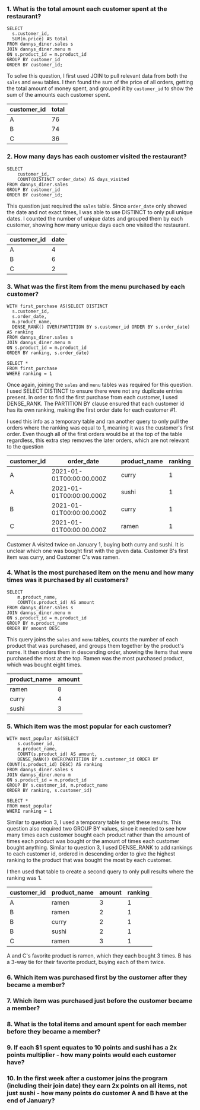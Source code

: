 ### 1. What is the total amount each customer spent at the restaurant?

```
SELECT
  s.customer_id,
  SUM(m.price) AS total
FROM dannys_diner.sales s
JOIN dannys_diner.menu m
ON s.product_id = m.product_id
GROUP BY customer_id
ORDER BY customer_id;
```
To solve this question, I first used JOIN to pull relevant data from both the `sales` and `menu` tables. I then found the sum of the price of all orders, getting the total amount of money spent, and grouped it by `customer_id` to show the sum of the amounts each customer spent.

| customer_id | total |
| ----------- | ----- |
| A           | 76    |
| B           | 74    |
| C           | 36    |

### 2. How many days has each customer visited the restaurant?

```
SELECT
  	customer_id,
    COUNT(DISTINCT order_date) AS days_visited
FROM dannys_diner.sales
GROUP BY customer_id
ORDER BY customer_id;
```
This question just required the `sales` table. Since `order_date` only showed the date and not exact times, I was able to use DISTINCT to only pull unique dates. I counted the number of unique dates and grouped them by each customer, showing how many unique days each one visited the restaurant.

| customer_id | date |
| ----------- | ---- |
| A           | 4    |
| B           | 6    |
| C           | 2    |

### 3. What was the first item from the menu purchased by each customer?

```
WITH first_purchase AS(SELECT DISTINCT
  s.customer_id,
  s.order_date,
  m.product_name,
  DENSE_RANK() OVER(PARTITION BY s.customer_id ORDER BY s.order_date) AS ranking
FROM dannys_diner.sales s
JOIN dannys_diner.menu m
ON s.product_id = m.product_id
ORDER BY ranking, s.order_date)

SELECT *
FROM first_purchase
WHERE ranking = 1
```
Once again, joining the `sales` and `menu` tables was required for this question. I used SELECT DISTINCT to ensure there were not any duplicate entries present. In order to find the first purchase from each customer, I used DENSE_RANK. The PARTITION BY clause ensured that each customer id has its own ranking, making the first order date for each customer #1.

I used this info as a temporary table and ran another query to only pull the orders where the ranking was equal to 1, meaning it was the customer's first order. Even though all of the first orders would be at the top of the table regardless, this extra step removes the later orders, which are not relevant to the question

| customer_id | order_date               | product_name | ranking |
| ----------- | ------------------------ | ------------ | ------- |
| A           | 2021-01-01T00:00:00.000Z | curry        | 1       |
| A           | 2021-01-01T00:00:00.000Z | sushi        | 1       |
| B           | 2021-01-01T00:00:00.000Z | curry        | 1       |
| C           | 2021-01-01T00:00:00.000Z | ramen        | 1       |

Customer A visited twice on January 1, buying both curry and sushi. It is unclear which one was bought first with the given data. Customer B's first item was curry, and Customer C's was ramen.

### 4. What is the most purchased item on the menu and how many times was it purchased by all customers?

```
SELECT
    m.product_name,
    COUNT(s.product_id) AS amount
FROM dannys_diner.sales s
JOIN dannys_diner.menu m
ON s.product_id = m.product_id
GROUP BY m.product_name
ORDER BY amount DESC
```
This query joins the `sales` and `menu` tables, counts the number of each product that was purchased, and groups them together by the product's name. It then orders them in descending order, showing the items that were purchased the most at the top. Ramen was the most purchased product, which was bought eight times.

| product_name | amount |
| ------------ | ------ |
| ramen        | 8      |
| curry        | 4      |
| sushi        | 3      |

### 5. Which item was the most popular for each customer?

```
WITH most_popular AS(SELECT
	s.customer_id,
    m.product_name,
    COUNT(s.product_id) AS amount,
    DENSE_RANK() OVER(PARTITION BY s.customer_id ORDER BY COUNT(s.product_id) DESC) AS ranking
FROM dannys_diner.sales s
JOIN dannys_diner.menu m
ON s.product_id = m.product_id
GROUP BY s.customer_id, m.product_name
ORDER BY ranking, s.customer_id)

SELECT *
FROM most_popular
WHERE ranking = 1
```
Similar to question 3, I used a temporary table to get these results. This question also required two GROUP BY values, since it needed to see how many times each customer bought each product rather than the amount of times each product was bought or the amount of times each customer bought anything. Similar to question 3, I used DENSE_RANK to add rankings to each customer id, ordered in descending order to give the highest ranking to the product that was bought the most by each customer.

I then used that table to create a second query to only pull results where the ranking was 1.

| customer_id | product_name | amount | ranking |
| ----------- | ------------ | ------ | ------- |
| A           | ramen        | 3      | 1       |
| B           | ramen        | 2      | 1       |
| B           | curry        | 2      | 1       |
| B           | sushi        | 2      | 1       |
| C           | ramen        | 3      | 1       |

A and C's favorite product is ramen, which they each bought 3 times. B has a 3-way tie for their favorite product, buying each of them twice.

### 6. Which item was purchased first by the customer after they became a member?
### 7. Which item was purchased just before the customer became a member?
### 8. What is the total items and amount spent for each member before they became a member?
### 9. If each $1 spent equates to 10 points and sushi has a 2x points multiplier - how many points would each customer have?
### 10. In the first week after a customer joins the program (including their join date) they earn 2x points on all items, not just sushi - how many points do customer A and B have at the end of January?

